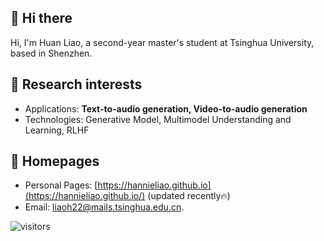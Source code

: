 ## 👋 Hi there 

Hi, I'm Huan Liao, a second-year master's student at Tsinghua University, based in Shenzhen.

## 📖 Research interests
- Applications: **Text-to-audio generation, Video-to-audio generation**
- Technologies: Generative Model, Multimodel Understanding and Learning, RLHF

## 📎 Homepages
- Personal Pages: [https://hannieliao.github.io](https://hannieliao.github.io/) (updated recently🔥)
- Email: [liaoh22@mails.tsinghua.edu.cn](mailto:liaoh22@mails.tsinghua.edu.cn).

 ![visitors](https://visitor-badge.glitch.me/badge?page_id=hannieliao.github.io)

<!--
**Hannieliao/Hannieliao** is a ✨ _special_ ✨ repository because its `README.md` (this file) appears on your GitHub profile.

Here are some ideas to get you started:

- 🔭 I’m currently working on ...
- 🌱 I’m currently learning ...
- 👯 I’m looking to collaborate on ...
- 🤔 I’m looking for help with ...
- 💬 Ask me about ...
- 📫 How to reach me: ...
- 😄 Pronouns: ...
- ⚡ Fun fact: ...
-->
